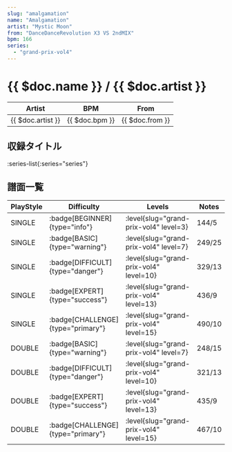 ```yaml
---
slug: "amalgamation"
name: "Amalgamation"
artist: "Mystic Moon"
from: "DanceDanceRevolution X3 VS 2ndMIX"
bpm: 166
series:
  - "grand-prix-vol4"
---
```


# {{ $doc.name }} / {{ $doc.artist }}

|Artist|BPM|From|
|------|---|----|
|{{ $doc.artist }}|{{ $doc.bpm }}|{{ $doc.from }}|

## 収録タイトル

:series-list{:series="series"}

## 譜面一覧

|PlayStyle|Difficulty|Levels|Notes|Movie|
|---------|----------|------|-----|-----|
|SINGLE| :badge[BEGINNER]{type="info"}|<div class="field is-grouped is-grouped-multiline"> :level{slug="grand-prix-vol4" level=3}</div>|144/5||
|SINGLE| :badge[BASIC]{type="warning"}|<div class="field is-grouped is-grouped-multiline"> :level{slug="grand-prix-vol4" level=7}</div>|249/25||
|SINGLE| :badge[DIFFICULT]{type="danger"}|<div class="field is-grouped is-grouped-multiline"> :level{slug="grand-prix-vol4" level=10}</div>|329/13||
|SINGLE| :badge[EXPERT]{type="success"}|<div class="field is-grouped is-grouped-multiline"> :level{slug="grand-prix-vol4" level=13}</div>|436/9||
|SINGLE| :badge[CHALLENGE]{type="primary"}|<div class="field is-grouped is-grouped-multiline"> :level{slug="grand-prix-vol4" level=15}</div>|490/10||
|DOUBLE| :badge[BASIC]{type="warning"}|<div class="field is-grouped is-grouped-multiline"> :level{slug="grand-prix-vol4" level=7}</div>|248/15||
|DOUBLE| :badge[DIFFICULT]{type="danger"}|<div class="field is-grouped is-grouped-multiline"> :level{slug="grand-prix-vol4" level=10}</div>|321/13||
|DOUBLE| :badge[EXPERT]{type="success"}|<div class="field is-grouped is-grouped-multiline"> :level{slug="grand-prix-vol4" level=13}</div>|435/9||
|DOUBLE| :badge[CHALLENGE]{type="primary"}|<div class="field is-grouped is-grouped-multiline"> :level{slug="grand-prix-vol4" level=15}</div>|467/10||
